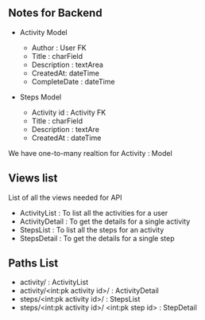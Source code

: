 ## Notes for Backend
- Activity Model 
    - Author : User FK
    - Title : charField
    - Description : textArea
    - CreatedAt: dateTime
    - CompleteDate : dateTime

- Steps Model
    - Activity id : Activity FK
    - Title : charField
    - Description : textAre
    - CreatedAt : dateTime 

We have one-to-many realtion for Activity : Model

## Views list
List of all the views needed for API
- ActivityList : To list all the activities for a user
- ActivityDetail : To get the details for a single activity
- StepsList : To list all the steps for an activity
- StepsDetail :  To get the details for a single step

## Paths List

- activity/ : ActivityList
- activity/<int:pk activity id>/ : ActivityDetail
- steps/<int:pk activity id>/ : StepsList
- steps/<int:pk activity id>/ <int:pk step id> : StepDetail
